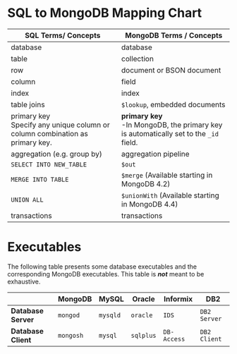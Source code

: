 # SQL to MongoDB Mapping Chart

| SQL Terms/ Concepts                                                            | MongoDB Terms / Concepts                                                                 |
| ------------------------------------------------------------------------------ | ---------------------------------------------------------------------------------------- |
| database                                                                       | database                                                                                 |
| table                                                                          | collection                                                                               |
| row                                                                            | document or BSON document                                                                |
| column                                                                         | field                                                                                    |
| index                                                                          | index                                                                                    |
| table joins                                                                    | `$lookup`, embedded documents                                                            |
| primary key<br>Specify any unique column or column combination as primary key. | **primary key**<br>-In MongoDB, the primary key is automatically set to the `_id` field. |
| aggregation (e.g. group by)                                                    | aggregation pipeline                                                                     |
| `SELECT INTO NEW_TABLE`                                                        | `$out`                                                                                   |
| `MERGE INTO TABLE`                                                             | `$merge` (Available starting in MongoDB 4.2)                                             |
| `UNION ALL`                                                                    | `$unionWith` (Available starting in MongoDB 4.4)                                         |
| transactions                                                                   | transactions                                                                             |

# Executables

The following table presents some database executables and the corresponding MongoDB executables. This table is **_not_** meant to be exhaustive.

|                     | MongoDB   | MySQL    | Oracle    | Informix    | DB2          |
| ------------------- | --------- | -------- | --------- | ----------- | ------------ |
| **Database Server** | `mongod`  | `mysqld` | `oracle`  | `IDS`       | `DB2 Server` |
| **Database Client** | `mongosh` | `mysql`  | `sqlplus` | `DB-Access` | `DB2 Client` |
